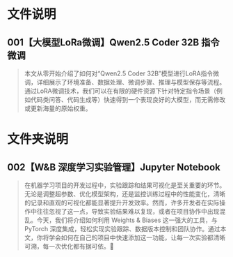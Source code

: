 # 文件说明

## 001【大模型LoRa微调】Qwen2.5 Coder 32B 指令微调



> 本文从零开始介绍了如何对“Qwen2.5 Coder 32B”模型进行LoRA指令微调，详细展示了环境准备、数据处理、微调步骤、推理与模型保存等流程。通过LoRA微调技术，我们可以在有限的硬件资源下针对特定指令场景（例如代码类问答、代码生成等）快速得到一个表现良好的大模型，而无需修改或更新海量的原始权重。

# 文件夹说明

## 002【W&B 深度学习实验管理】Jupyter Notebook

> 在机器学习项目的开发过程中，实验跟踪和结果可视化是至关重要的环节。无论是调整超参数、优化模型架构，还是监控训练过程中的性能变化，清晰的记录和直观的可视化都能显著提升开发效率。然而，许多开发者在实际操作中往往忽视了这一点，导致实验结果难以复现，或者在项目协作中出现混乱。今天，我们将介绍如何利用 Weights & Biases 这一强大的工具，与 PyTorch 深度集成，轻松实现实验跟踪、数据版本控制和团队协作。通过本文，你将学会如何在自己的项目中快速添加这一功能，让每一次实验都清晰可溯，每一次优化都有据可依。
>
